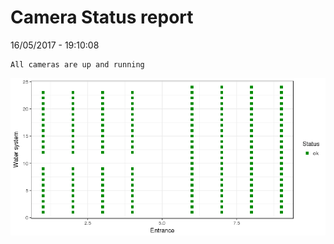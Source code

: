 Camera Status report
================
16/05/2017 - 19:10:08

    All cameras are up and running

![](camreport_files/figure-markdown_github/unnamed-chunk-2-1.png)
